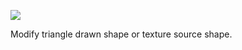 ![](https://db-feed.s3.amazonaws.com/legacy/gif-2021-07-11_16-16-37-1626034703.gif)

Modify triangle drawn shape or texture source shape. 
